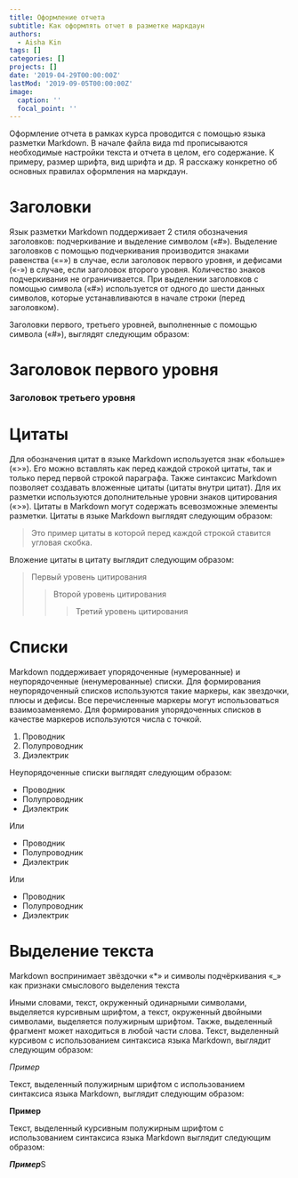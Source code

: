```yaml
---
title: Оформление отчета
subtitle: Как оформлять отчет в разметке маркдаун
authors:
  - Aisha Kin
tags: []
categories: []
projects: []
date: '2019-04-29T00:00:00Z'
lastMod: '2019-09-05T00:00:00Z'
image:
  caption: ''
  focal_point: ''
---
```


Оформление отчета в рамках курса проводитcя с помощью языка разметки Markdown.
В начале файла вида md прописываются необходимые настройки текста и отчета в целом, его
содержание. К примеру, размер шрифта, вид шрифта и др.
Я расскажу конкретно об основных правилах оформления на маркдаун.

# Заголовки

Язык разметки Markdown поддерживает 2 стиля обозначения заголовков: подчеркивание и
выделение символом («#»). Выделение заголовков с помощью подчеркивания производится
знаками равенства («=») в случае, если заголовок первого уровня, и дефисами («-») в случае, если
заголовок второго уровня. Количество знаков подчеркивания не ограничивается. При выделении
заголовков с помощью символа («#») используется от одного до шести данных символов, которые
устанавливаются в начале строки (перед заголовком).

Заголовки первого, третьего уровней, выполненные с помощью символа («#»), выглядят
следующим образом:

# Заголовок первого уровня
### Заголовок третьего уровня

# Цитаты

Для обозначения цитат в языке Markdown используется знак «больше» («>»). Его можно вставлять
как перед каждой строкой цитаты, так и только перед первой строкой параграфа. Также синтаксис
Markdown позволяет создавать вложенные цитаты (цитаты внутри цитат). Для их разметки
используются дополнительные уровни знаков цитирования («>»). Цитаты в Markdown могут
содержать всевозможные элементы разметки. Цитаты в языке Markdown выглядят следующим
образом:

>Это пример цитаты
>в которой перед каждой строкой
>ставится угловая скобка.

Вложение цитаты в цитату выглядит следующим образом:

> Первый уровень цитирования
>> Второй уровень цитирования
>>> Третий уровень цитирования

# Списки

Markdown поддерживает упорядоченные (нумерованные) и неупорядоченные (ненумерованные)
списки. Для формирования неупорядоченный списков используются такие маркеры, как
звездочки, плюсы и дефисы. Все перечисленные маркеры могут использоваться
взаимозаменяемо. Для формирования упорядоченных списков в качестве маркеров используются
числа с точкой.

1. Проводник
2. Полупроводник
3. Диэлектрик

Неупорядоченные списки выглядят следующим образом:

* Проводник
* Полупроводник
* Диэлектрик

Или

- Проводник
- Полупроводник
- Диэлектрик

Или

+ Проводник
+ Полупроводник
+ Диэлектрик

# Выделение текста

Markdown воспринимает звёздочки «*» и символы подчёркивания «_» как признаки смыслового
выделения текста

Иными словами, текст, окруженный одинарными символами, выделяется курсивным шрифтом, а
текст, окруженный двойными символами, выделяется полужирным шрифтом. Также, выделенный
фрагмент может находиться в любой части слова. Текст, выделенный курсивом с использованием
синтаксиса языка Markdown, выглядит следующим образом:

*Пример*

Текст, выделенный полужирным шрифтом с использованием синтаксиса языка Markdown,
выглядит следующим образом:


**Пример**

Текст, выделенный курсивным полужирным шрифтом с использованием синтаксиса языка
Markdown выглядит следующим образом:

***Пример***S